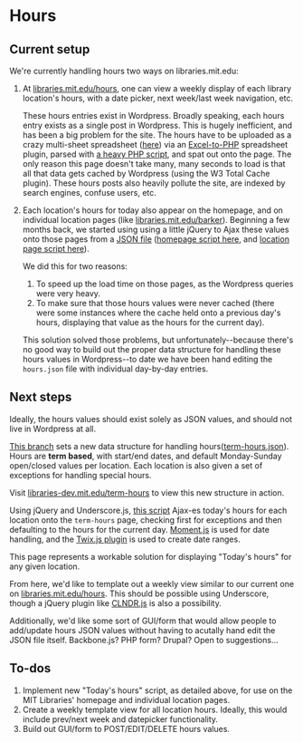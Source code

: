 # Hours

## Current setup

We're currently handling hours two ways on libraries.mit.edu:

1. At [libraries.mit.edu/hours](http://libraries.mit.edu/hours), one can view a weekly display of each library location's hours, with a date picker, next week/last week navigation, etc.

	These hours entries exist in Wordpress. Broadly speaking, each hours entry exists as a single post in Wordpress. This is hugely inefficient, and has been a big problem for the site. The hours have to be uploaded as a crazy multi-sheet spreadsheet ([here](//wikis.mit.edu/confluence/display/UXWS/Hours)) via an [Excel-to-PHP](https://github.com/zgreen/MITlibraries-parent/tree/prod/libs/PHPExcel-develop) spreadsheet plugin, parsed with [a heavy PHP script](github.com/zgreen/MITlibraries-parent/blob/prod/lib/hours.php), and spat out onto the page. The only reason this page doesn't take many, many seconds to load is that all that data gets cached by Wordpress (using the W3 Total Cache plugin). These hours posts also heavily pollute the site, are indexed by search engines, confuse users, etc.

2. Each location's hours for today also appear on the homepage, and on individual location pages (like [libraries.mit.edu/barker](//libraries.mit.edu)). Beginning a few months back, we started using using a little jQuery to Ajax these values onto those pages from a [JSON file](//github.com/zgreen/MITlibraries-parent/blob/prod/hours.json) ([homepage script here](https://github.com/zgreen/MITlibraries-parent/blob/prod/js/hours-home.js#L18), and [location page script here](https://github.com/zgreen/MITlibraries-parent/blob/prod/js/core.js#L121)).

	We did this for two reasons:
	1. To speed up the load time on those pages, as the Wordpress queries were very heavy.
	2. To make sure that those hours values were never cached (there were some instances where the cache held onto a previous day's hours, displaying that value as the hours for the current day).

	This solution solved those problems, but unfortunately--because there's no good way to build out the proper data structure for handling these hours values in Wordpress--to date we have been hand editing the `hours.json` file with individual day-by-day entries.

## Next steps

Ideally, the hours values should exist solely as JSON values, and should not live in Wordpress at all.

[This branch](//github.com/zgreen/MITlibraries-parent/tree/hours-underscore) sets a new data structure for handling hours([term-hours.json](//github.com/zgreen/MITlibraries-parent/blob/hours-underscore/term-hours.json)). Hours are __term based__, with start/end dates, and default Monday-Sunday open/closed values per location. Each location is also given a set of exceptions for handling special hours.

Visit [libraries-dev.mit.edu/term-hours](//libraries-dev.mit.edu/term-hours/) to view this new structure in action.

Using jQuery and Underscore.js, [this script](https://github.com/zgreen/MITlibraries-parent/blob/hours-underscore/js/page-term-hours.js) Ajax-es today's hours for each location onto the `term-hours` page, checking first for exceptions and then defaulting to the hours for the current day. [Moment.js](http://momentjs.com/) is used for date handling, and the [Twix.js plugin](http://isaaccambron.com/twix.js/) is used to create date ranges.

This page represents a workable solution for displaying "Today's hours" for any given location.

From here, we'd like to template out a weekly view similar to our current one on [libraries.mit.edu/hours](//libraries.mit.edu/hours). This should be possible using Underscore, though a jQuery plugin like [CLNDR.js](//kylestetz.github.io/CLNDR/) is also a possibility.

Additionally, we'd like some sort of GUI/form that would allow people to add/update hours JSON values without having to acutally hand edit the JSON file itself. Backbone.js? PHP form? Drupal? Open to suggestions...

## To-dos

1. Implement new "Today's hours" script, as detailed above, for use on the MIT Libraries' homepage and individual location pages.
2. Create a weekly template view for all location hours. Ideally, this would include prev/next week and datepicker functionality.
3. Build out GUI/form to POST/EDIT/DELETE hours values.
